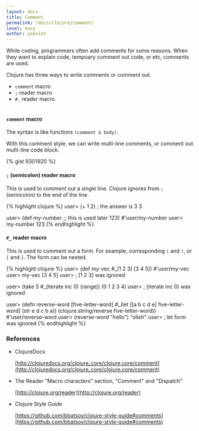 ```yaml
---
layout: docs
title: Comment
permalink: /docs/clojure/comment/
level: easy
author: yokolet
---
```


While coding, programmers often add comments for some reasons.
When they want to explain code, tempoary comment out code, or etc,
comments are used.


Clojure has three ways to write comments or comment out.

  - `comment` macro
  - `;` reader macro
  - `#_` reader macro
<br/><br/>

#### `comment` macro

The syntax is like functions `(comment & body)`.

With this comment style, we can write multi-line comments,
or comment out multi-line code block.

{% gist 9301920 %}
<br/>

#### `;` (semicolon) reader macro

This is used to comment out a single line.
Clojure ignores from `;` (semicolon) to the end of the line.

{% highlight clojure %}
user> (+ 1 2) ; the answer is 3
3

user> (def my-number
           ;; this is used later
           123)
#'user/my-number
user> my-number
123
{% endhighlight %}
<br/>

#### `#_` reader macro

This is used to comment out a form.
For example, corresponding `(` and `)`, or `[` and `]`.
The form can be nested.

{% highlight clojure %}
user> (def my-vec #_[1 2 3] [3 4 5])
#'user/my-vec
user> my-vec
[3 4 5]
user> ; [1 2 3] was ignored

user> (take 5 #_(iterate inc 0) (range))
(0 1 2 3 4)
user> ; (iterate inc 0) was ignored

user> (defn reverse-word
        [five-letter-word]
        #_(let [[a b c d e] five-letter-word]
          (str e d c b a))
        (clojure.string/reverse five-letter-word))
#'user/reverse-word
user> (reverse-word "hello")
"olleh"
user> ; let form  was ignored
{% endhighlight %}
<br/>

### References

- ClojureDocs

    [http://clojuredocs.org/clojure_core/clojure.core/comment](http://clojuredocs.org/clojure_core/clojure.core/comment)

- The Reader "Macro characters" section,  "Comment" and "Dispatch"

    [http://clojure.org/reader](http://clojure.org/reader)


- Clojure Style Guide

    [https://github.com/bbatsov/clojure-style-guide#comments](https://github.com/bbatsov/clojure-style-guide#comments)
